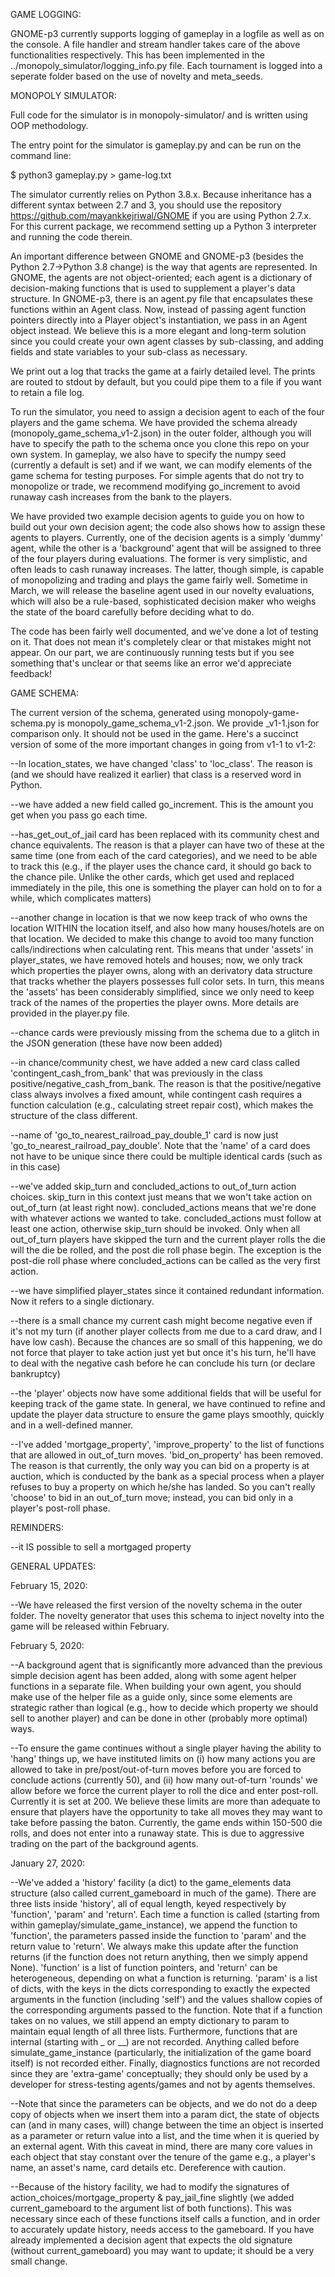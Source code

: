 
GAME LOGGING:

GNOME-p3 currently supports logging of gameplay in a logfile as well as on the console.
A file handler and stream handler takes care of the above functionalities respectively.
This has been implemented in the ../monopoly_simulator/logging_info.py file. 
Each tournament is logged into a seperate folder based on the use of novelty and meta_seeds.

MONOPOLY SIMULATOR:

Full code for the simulator is in monopoly-simulator/ and is written using OOP methodology.

The entry point for the simulator is gameplay.py and can be run on the command line:

$ python3 gameplay.py > game-log.txt

The simulator currently relies on Python 3.8.x. Because inheritance has a different syntax between 2.7 and 3, you should use the repository https://github.com/mayankkejriwal/GNOME  if you are using Python 2.7.x. For this current package, we recommend setting up a Python 3 interpreter and running the code therein.

An important difference between GNOME and GNOME-p3 (besides the Python 2.7->Python 3.8 change) is the way that agents are represented. In GNOME, the agents are not object-oriented; each agent is a dictionary of decision-making functions that is used to supplement a player's data structure. In GNOME-p3, there is an agent.py file that encapsulates these functions within an Agent class. Now, instead of passing agent function pointers directly into a Player object's instantiation, we pass in an Agent object instead. We believe this is a more elegant and long-term solution since you could create your own agent classes by sub-classing, and adding fields and state variables to your sub-class as necessary.

We print out a log that tracks the game at a fairly detailed level. The prints are routed to stdout by default, but you could pipe them to a file if you want to retain a file log. 

To run the simulator, you need to assign a decision agent to each of the four players and the game schema. We have provided the schema already (monopoly_game_schema_v1-2.json) in the outer folder, although you will have to specify the path to the schema once you clone this repo on your own system. In gameplay, we also have to specify the numpy seed (currently a default is set) and if we want, we can modify elements of the game schema for testing purposes. For simple agents that do not try to monopolize or trade, we recommend modifying go_increment to avoid runaway cash increases from the bank to the players.

We have provided two example decision agents to guide you on how to build out your own decision agent; the code also shows how to assign these agents to players. Currently, one of the decision agents is a simply 'dummy' agent, while the other is a 'background' agent that will be assigned to three of the four players during evaluations. The former is very simplistic, and often leads to cash runaway increases. The latter, though simple, is capable of monopolizing and trading and plays the game fairly well. Sometime in March, we will release the baseline agent used in our novelty evaluations, which will also be a rule-based, sophisticated decision maker who weighs the state of the board carefully before deciding what to do.

The code has been fairly well documented, and we've done a lot of testing on it. That does not mean it's completely clear
or that mistakes might not appear. On our part, we are continuously running tests but if you see something that's unclear
or that seems like an error we'd appreciate feedback!

GAME SCHEMA:

The current version of the schema, generated using monopoly-game-schema.py is monopoly_game_schema_v1-2.json. We provide
_v1-1.json for comparison only. It should not be used in the game. Here's a succinct version of some of the more
important changes in going from v1-1 to v1-2:

--In location_states, we have changed 'class' to 'loc_class'. The reason is (and we should have realized it earlier)
that class is a reserved word in Python.

--we have added a new field called go_increment. This is the amount you get when you pass go each time.

--has_get_out_of_jail card has been replaced with its community chest and chance equivalents.
The reason is that a player can have two of these at the same time (one from each of the card categories), and we need
to be able to track this (e.g., if the player uses the chance card, it should go back to the chance pile.
Unlike the other cards, which get used and replaced immediately in the pile, this one is something the player can hold
on to for a while, which complicates matters)

--another change in location is that we now keep track of who owns the location WITHIN the location itself, and also
how many houses/hotels are on that location. We decided to make this change to avoid too many function
calls/indirections when calculating rent. This means that under 'assets' in player_states, we have removed hotels and
houses; now, we only track which properties the player owns, along with an derivatory data structure that tracks
whether the players possesses full color sets. In turn, this means the 'assets' has been considerably simplified,
since we only need to keep track of the names of the properties the player owns. More details are provided in the
player.py file.

--chance cards were previously missing from the schema due to a glitch in the JSON generation (these have now been added)

--in chance/community chest, we have added a new card class called 'contingent_cash_from_bank' that was previously in
the class positive/negative_cash_from_bank. The reason is that the positive/negative class always involves a
fixed amount, while contingent cash requires a function calculation (e.g., calculating street repair cost),
which makes the structure of the class different.

--name of 'go_to_nearest_railroad_pay_double_1' card is now just 'go_to_nearest_railroad_pay_double'. Note that the
'name' of a card does not have to be unique since there could be multiple identical cards (such as in this case)

--we've added skip_turn and concluded_actions to out_of_turn action choices. skip_turn in this context just means that we
won't take action on out_of_turn (at least right now). concluded_actions means that we're done with whatever actions we
wanted to take. concluded_actions must follow at least one action, otherwise skip_turn should be invoked. Only when
all out_of_turn players have skipped the turn and the current player rolls the die will the die be rolled, and the
post die roll phase begin. The exception is the post-die roll phase where concluded_actions can be called as the very
first action.

--we have simplified player_states since it contained redundant information. Now it refers to a single dictionary.

--there is a small chance my current cash might become negative even if it's not my turn (if another player collects
from me due to a card draw, and I have low cash). Because the chances are so small of this happening, we do not force
that player to take action just yet but once it's his turn, he'll have to deal with the negative cash before he can
conclude his turn (or declare bankruptcy)

--the 'player' objects now have some additional fields that will be useful for keeping track of the game state. In general, we have continued to refine and update the player data structure to ensure the game plays smoothly, quickly and in a well-defined manner.

--I've added 'mortgage_property', 'improve_property' to the list of functions that are allowed in out_of_turn moves.
'bid_on_property' has been removed. The reason is that currently, the only way you can bid on a property is at auction,
which is conducted by the bank as a special process when a player refuses to buy a property on which he/she has
landed. So you can't really 'choose' to bid in an out_of_turn move; instead, you can bid only in a player's
post-roll phase.

REMINDERS:

--it IS possible to sell a mortgaged property

GENERAL UPDATES:

February 15, 2020:

--We have released the first version of the novelty schema in the outer folder. The novelty generator that uses this schema to inject novelty into the game will be released within February. 

February 5, 2020:

--A background agent that is significantly more advanced than the previous simple decision agent has been added, along with
some agent helper functions in a separate file. When building your own agent, you should make use of the helper file as
a guide only, since some elements are strategic rather than logical (e.g., how to decide which property we should sell
to another player) and can be done in other (probably more optimal) ways. 

--To ensure the game continues without a single player having the ability to 'hang' things up, we have instituted limits
on (i) how many actions you are allowed to take in pre/post/out-of-turn moves before you are forced to conclude actions
(currently 50), and (ii) how many out-of-turn 'rounds' we allow before we force the current player to roll the dice
and enter post-roll. Currently it is set at 200. We believe these limits are more than adequate to ensure that players
have the opportunity to take all moves they may want to take before passing the baton. Currently, the game ends within
150-500 die rolls, and does not enter into a runaway state. This is due to aggressive trading on the part of the
background agents. 

January 27, 2020:

--We've added a 'history' facility (a dict) to the game_elements data structure (also called current_gameboard in much of the
game). There are three lists inside 'history', all of equal length, keyed respectively by 'function', 'param' and 'return'.
Each time a function is called (starting from within gameplay/simulate_game_instance), we append the function to 'function',
the parameters passed inside the function to 'param' and the return value to 'return'. We always make this update after
the function returns (if the function does not return anything, then we simply append None). 'function' is a list of
function pointers, and 'return' can be heterogeneous, depending on what a function is returning. 'param' is a list of
dicts, with the keys in the dicts corresponding to exactly the expected arguments in the function (including 'self') and
the values shallow copies of the corresponding arguments passed to the function. Note that if a function takes on no values,
we still append an empty dictionary to param to maintain equal length of all three lists. Furthermore, functions that
are internal (starting with _ or __) are not recorded. Anything called before simulate_game_instance (particularly, the
initialization of the game board itself) is not recorded either. Finally, diagnostics functions are not recorded since
they are 'extra-game' conceptually; they should only be used by a developer for stress-testing agents/games and not
by agents themselves.

--Note that since the parameters can be objects, and we do not do a deep copy of objects when we insert them into
a param dict, the state of objects can (and in many cases, will) change between the time an object is inserted as
a parameter or return value into a list, and the time when it is queried by an external agent. With this caveat in mind,
there are many core values in each object that stay constant over the tenure of the game e.g., a player's name,
an asset's name, card details etc. Dereference with caution.

--Because of the history facility, we had to modify the signatures of action_choices/mortgage_property & pay_jail_fine slightly
(we added current_gameboard to the argument list of both functions). This was necessary since each of these functions
itself calls a function, and in order to accurately update history, needs access to the gameboard. If you have already
implemented a decision agent that expects the old signature (without current_gameboard) you may want to update; it should
be a very small change.
